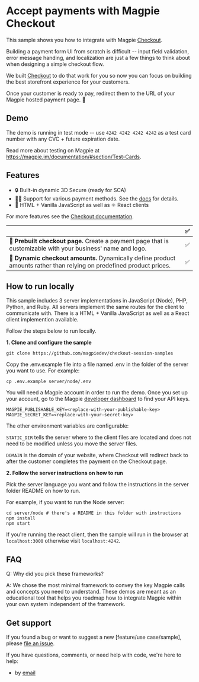 # Accept payments with Magpie Checkout

This sample shows you how to integrate with Magpie [Checkout](https://gist.github.com/domdanao/f922ba3a8c5065de02ce933322852532).

Building a payment form UI from scratch is difficult -- input field validation, error message handing, and localization are just a few things to think about when designing a simple checkout flow.

We built [Checkout](https://gist.github.com/domdanao/f922ba3a8c5065de02ce933322852532) to do that work for you so now you can focus on building the best storefront experience for your customers.

Once your customer is ready to pay, redirect them to the URL of your Magpie hosted payment page. 🥳

## Demo

The demo is running in test mode -- use `4242 4242 4242 4242` as a test card number with any CVC + future expiration date.

Read more about testing on Magpie at https://magpie.im/documentation/#section/Test-Cards.

## Features

- 🔒 Built-in dynamic 3D Secure (ready for SCA)
- 🧾💵 Support for various payment methods. See the [docs](https://gist.github.com/domdanao/f922ba3a8c5065de02ce933322852532) for details.
- 🍨 HTML + Vanilla JavaScript as well as ⚛️ React clients

For more features see the [Checkout documentation](https://gist.github.com/domdanao/f922ba3a8c5065de02ce933322852532).

<!-- prettier-ignore -->
|     | ✅
:--- | :---:
🔨 **Prebuilt checkout page.** Create a payment page that is customizable with your business' name and logo. |  ✅ |
🔢 **Dynamic checkout amounts.** Dynamically define product amounts rather than relying on predefined product prices.   | ✅ |

## How to run locally

This sample includes 3 server implementations in JavaScript (Node), PHP, Python, and Ruby. All servers implement the same routes for the client to communicate with. There is a HTML + Vanilla JavaScript as well as a React client implemention available.

Follow the steps below to run locally.

**1. Clone and configure the sample**

```
git clone https://github.com/magpiedev/checkout-session-samples
```

Copy the .env.example file into a file named .env in the folder of the server you want to use. For example:

```
cp .env.example server/node/.env
```

You will need a Magpie account in order to run the demo. Once you set up your account, go to the Magpie [developer dashboard](https://dashboard.magpie.im) to find your API keys.

```
MAGPIE_PUBLISHABLE_KEY=<replace-with-your-publishable-key>
MAGPIE_SECRET_KEY=<replace-with-your-secret-key>
```

The other environment variables are configurable:

`STATIC_DIR` tells the server where to the client files are located and does not need to be modified unless you move the server files.

`DOMAIN` is the domain of your website, where Checkout will redirect back to after the customer completes the payment on the Checkout page.

**2. Follow the server instructions on how to run**

Pick the server language you want and follow the instructions in the server folder README on how to run.

For example, if you want to run the Node server:

```
cd server/node # there's a README in this folder with instructions
npm install
npm start
```

If you're running the react client, then the sample will run in the browser at
`localhost:3000` otherwise visit `localhost:4242`.

## FAQ

Q: Why did you pick these frameworks?

A: We chose the most minimal framework to convey the key Magpie calls and concepts you need to understand. These demos are meant as an educational tool that helps you roadmap how to integrate Magpie within your own system independent of the framework.

## Get support

If you found a bug or want to suggest a new [feature/use case/sample], please [file an issue](../../issues).

If you have questions, comments, or need help with code, we're here to help:

- by [email](mailto:hello@magpie.im)
